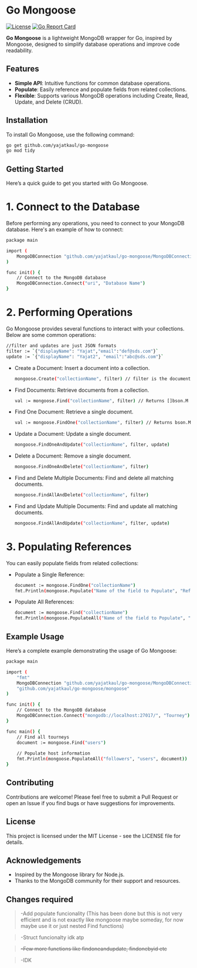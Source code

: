 # Go Mongoose

[![License](https://img.shields.io/badge/license-MIT-blue.svg)](LICENSE)
[![Go Report Card](https://goreportcard.com/badge/github.com/yajatkaul/go-mongoose)](https://goreportcard.com/report/github.com/yajatkaul/go-mongoose)

**Go Mongoose** is a lightweight MongoDB wrapper for Go, inspired by Mongoose, designed to simplify database operations and improve code readability.

## Features

- **Simple API**: Intuitive functions for common database operations.
- **Populate**: Easily reference and populate fields from related collections.
- **Flexible**: Supports various MongoDB operations including Create, Read, Update, and Delete (CRUD).

## Installation

To install Go Mongoose, use the following command:

```bash
go get github.com/yajatkaul/go-mongoose
go mod tidy
```

## Getting Started
Here’s a quick guide to get you started with Go Mongoose.

# 1. Connect to the Database
Before performing any operations, you need to connect to your MongoDB database. Here's an example of how to connect:
```bash
package main

import (
    MongoDBConnection "github.com/yajatkaul/go-mongoose/MongoDBConnection"
)

func init() {
    // Connect to the MongoDB database
    MongoDBConnection.Connect("uri", "Database Name")
}
```

# 2. Performing Operations
Go Mongoose provides several functions to interact with your collections. Below are some common operations:
  ```bash
  //filter and updates are just JSON formats
  filter := `{"displayName": "Yajat","email":"def@sds.com"}`
  update := `{"displayName": "Yajat2", "email":"abc@sds.com"}`
  ```
* Create a Document: Insert a document into a collection.
  ```bash
  mongoose.Create("collectionName", filter) // filter is the document to insert
  ```
* Find Documents: Retrieve documents from a collection.
  ```bash
  val := mongoose.Find("collectionName", filter) // Returns []bson.M
  ```
* Find One Document: Retrieve a single document.
  ```bash
  val := mongoose.FindOne("collectionName", filter) // Returns bson.M
  ```
* Update a Document: Update a single document.
  ```bash
  mongoose.FindOneAndUpdate("collectionName", filter, update)
  ```
* Delete a Document: Remove a single document.
  ```bash
  mongoose.FindOneAndDelete("collectionName", filter)
  ```
* Find and Delete Multiple Documents: Find and delete all matching documents.
  ```bash
  mongoose.FindAllAndDelete("collectionName", filter)
  ```
* Find and Update Multiple Documents: Find and update all matching documents.
  ```bash
  mongoose.FindAllAndUpdate("collectionName", filter, update)
  ```
# 3. Populating References
You can easily populate fields from related collections:
* Populate a Single Reference:
  ```bash
  document := mongoose.FindOne("collectionName")
  fmt.Println(mongoose.Populate("Name of the field to Populate", "Refference with which you want to populate", document))
  ```
* Populate All References:
  ```bash
  document := mongoose.Find("collectionName")
  fmt.Println(mongoose.PopulateAll("Name of the field to Populate", "Refference with which you want to populate", document))
  ```
## Example Usage
Here’s a complete example demonstrating the usage of Go Mongoose:
```bash
package main

import (
    "fmt"
    MongoDBConnection "github.com/yajatkaul/go-mongoose/MongoDBConnection"
	"github.com/yajatkaul/go-mongoose/mongoose"
)

func init() {
    // Connect to the MongoDB database
    MongoDBConnection.Connect("mongodb://localhost:27017/", "Tourney")
}

func main() {
    // Find all tourneys
    document := mongoose.Find("users")
    
    // Populate host information
    fmt.Println(mongoose.PopulateAll("followers", "users", document))
}
```
## Contributing
Contributions are welcome! Please feel free to submit a Pull Request or open an Issue if you find bugs or have suggestions for improvements.

## License
This project is licensed under the MIT License - see the LICENSE file for details.

## Acknowledgements
* Inspired by the Mongoose library for Node.js.
* Thanks to the MongoDB community for their support and resources.

## Changes required

> -Add populate funcionality (This has been done but this is not very efficient and is not exactly like mongoose maybe someday, for now maybe use it or just nested Find functions)

> -Struct funcionalty idk atp

> ~~-Few more functions like findoneandupdate, findonebyid etc~~

> -IDK

